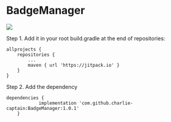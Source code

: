 # BadgeManager

[![](https://jitpack.io/v/charlie-captain/BadgeManager.svg)](https://jitpack.io/#charlie-captain/BadgeManager)

Step 1. Add it in your root build.gradle at the end of repositories:
```
allprojects {
	repositories {
		...
		maven { url 'https://jitpack.io' }
	}
}
```


Step 2. Add the dependency
```
dependencies {
	        implementation 'com.github.charlie-captain:BadgeManager:1.0.1'
	}
```


